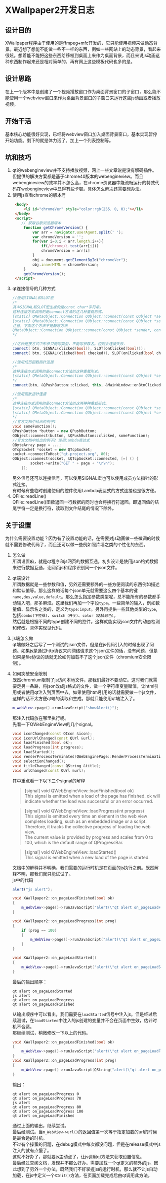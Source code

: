 # XWallpaper2开发日志
## 设计目的
XWallpaper程序由于使用的是ffmpeg+mfc开发的，它只能使用视频来做动态背景。最近想了想能不能做一些不一样的东西，例如一些网站上的动态背景，看起来很炫。想着能不能把这些东西给移植到桌面上来作为桌面背景，而且来说js动画这种东西制作起来还是相对简单的，再有网上这些模板代码也多的是。
## 设计思路
在上一个版本中是创建了一个视频播放窗口作为桌面背景窗口的子窗口，那么能不能使用一个webview窗口来作为桌面背景窗口的子窗口来运行这些js动画或者播放视频。
## 开始干活
基本核心功能很好实现，已经将webview窗口加入桌面背景窗口，基本实现暂停开始功能。剩下的就是体力活了，加上一个列表控制等。

## 坑和技巧
1. qt的webengineview并不支持播放视频，网上一些文章说是没有解码插件。但提供的解决方案都是基于chrome40版本的webengineview。而且webengineview的效率并不怎么高，在chrome浏览器中能流畅运行的特效代码在webengineview中显得有些卡顿。具体怎么解决还需要想办法。
2. 使用js查看chrome的版本号
   ```html
    <body>
        <li id="chromeVer" style="color:rgb(255, 0, 0);"></li>
    </body>
    <script>
       // 获取谷歌浏览器版本
        function getChromeVersion() {
            var arr = navigator.userAgent.split(' '); 
            var chromeVersion = '';
            for(var i=0;i < arr.length;i++){
                if(/chrome/i.test(arr[i]))
                chromeVersion = arr[i]
            }
            obj = document.getElementById("chromeVer");
            obj.innerHTML = chromeVersion;
        }
        getChromeVersion();
    </script>
   ```
3. qt连接信号的几种方式   
    ```c++
    //使用SIGNAL和SLOT宏
    /*
    其中SIGNAL和SLOT宏生成的是const char*字符串。
    这种连接方式调用的是connect方法的这几种重载形式。
    [static] QMetaObject::Connection QObject::connect(const QObject *sender, const char *signal, const QObject *receiver, const char *method, Qt::ConnectionType type)
    [static] QMetaObject::Connection QObject::connect(const QObject *sender, const char *signal, const char *method, Qt::ConnectionType type) const
    注意，下面这个方法不是静态方法
    QMetaObject::Connection QObject::connect(const QObject *sender, const char *signal, const char *method, Qt::ConnectionType type = Qt::AutoConnection) const
    */
    
    //这种连接方式中形参只能写类型，不能写参数名。否则会连接失败.
    connect( btn, SIGNAL(clicked(bool)), SLOT(onClicked(bool)));         //连接成功
    connect( btn, SIGNAL(clicked(bool checked)), SLOT(onClicked(bool checked)));         //连接失败

    //使用成员函数指针连接
    /*
    这种连接方式调用的是connect方法的这种重载形式。
    [static] QMetaObject::Connection QObject::connect(const QObject *sender, PointerToMemberFunction signal, const QObject *receiver, PointerToMemberFunction method, Qt::ConnectionType type)
    */
    connect(btn, &QPushButton::clicked, this, &MainWindow::onBtnClicked);

    //使用函数指针连接
    /*
    这种连接方式调用的是connect方法的这两种种重载形式。
    [static] QMetaObject::Connection QObject::connect(const QObject *sender, PointerToMemberFunction signal, Functor functor)
    [static] QMetaObject::Connection QObject::connect(const QObject *sender, PointerToMemberFunction signal, const QObject *context, Functor functor, Qt::ConnectionType type = Qt::AutoConnection)
    */
    //官方文档中给出的例子1
    void someFunction();
    QPushButton *button = new QPushButton;
    QObject::connect(button, &QPushButton::clicked, someFunction);
    //官方文档中给出的例子2 使用Lambda表达式
    QByteArray page = ...;
    QTcpSocket *socket = new QTcpSocket;
    socket->connectToHost("qt-project.org", 80);
    QObject::connect(socket, &QTcpSocket::connected, [=] () {
            socket->write("GET " + page + "\r\n");
        });
   ```
   另外信号还可以连接信号，可以使用SIGNAL宏也可以使用成员方法指针的形式连接。  
   有时候有些临时创建使用的控件使用Lambda表达式的方式连接也是很方便。
4. QFile::readLine()  
    QFile::readLine()函数返回一行数据的同时也会将换行符返回。即返回值的结尾字符一定是换行符，读取到文件结尾的情况下除外。

## 关于设置
为什么需要设置功能？因为有了设置功能的话，在需要对js动画做一些微调的时候就不需要修改代码了，而且还可以做一些例如照片墙之类的个性化的东西。
1. 怎么做  
    所谓设置麻，就是qt程序和js网页的数据互通。初步设计是使用json格式数据来进行数据互通，让网页js和程序识别同一个json文件。
2. qt端设计  
    所谓数据就是一些参数和值，另外还需要额外的一些方便阅读的东西例如描述和默认值等。那么这样的话每个json单元就需要这么四个基本的键`name,des,value,default`。那么怎么指定参数类型呢，总不能所有的参数都手动输入吧，那多麻烦。这里我们再加一个字段`type`。一些简单的输入，例如数量值、显示名之类的，定义为`type:input`。另外再提供一些其他类型的`type`,包括`combo(下拉框)`、`switch（开关）`、`color（选择颜色）`。  
    然后就是根据不同的type创建不同的控件，这样就能实现json文件的动态检测和修改。具体实现见代码。
3. js端怎么做   
    qt端做好之后写了一个测试的json文件，但是在js代码引入的时候出现了问题。如果js是通过http协议来向网络请求这个json文件的话，没有问题，但是如果是file协议的话就无论如何加载不了这个json文件（chromium安全限制）。  
4. 如何突破安全限制  
    既然chromium限制了js访问本地文件，那我们最好不要动它。这时我们就需要走另一条路，将json改成js格式的文件，做一个字符串变量赋值，让html引用或者使用qt注入到页面中去。如果使用html引用的话就需要做一个js文件，这样的话不太方便qt端的读取和生成。那就只能使用qt端注入了。
    ```c++
    m_webView->page()->runJavaScript("showAlert()");
    ```
    那注入代码放在哪里执行呢。  
    先看一下QWebEngineView的几个signal。
    ```c++ 
    void iconChanged(const QIcon &icon);
    void iconUrlChanged(const QUrl &url);
    void loadFinished(bool ok);
    void loadProgress(int progress);
    void loadStarted();
    void renderProcessTerminated(QWebEnginePage::RenderProcessTerminationStatus terminationStatus, int exitCode);
    void selectionChanged();
    void titleChanged(const QString &title);
    void urlChanged(const QUrl &url);
    ```
    其中重点看一下以下三个signal的解释  
    >[signal] void QWebEngineView::loadFinished(bool ok)  
    >This signal is emitted when a load of the page has finished. ok will indicate whether the load was successful or an error occurred.  

    >[signal] void QWebEngineView::loadProgress(int progress)  
    >This signal is emitted every time an element in the web view completes loading, such as an embedded image or a script. Therefore, it tracks the collective progress of loading the web view.  
    >The current value is provided by progress and scales from 0 to 100, which is the default range of QProgressBar.  

    >[signal] void QWebEngineView::loadStarted()  
    >This signal is emitted when a new load of the page is started.  

    文档中的解释并不明确，我们需要的运行时机是在页面的js执行之前。既然解释不明，那我们就只能试试了。  
    js中的代码
    ```js
    alert("js alert");
    ```
    ```C++
    void XWallpaper2::on_pageLoadFinished(bool ok)
    {
        m_WebView->page()->runJavaScript("alert(\"qt alert on_pageLoadFinished\");");
    }

    void XWallpaper2::on_pageLoadProgress(int prog)
    {
        if (prog == 100)
        {
            m_WebView->page()->runJavaScript("alert(\"qt alert on_pageLoadProgress\");");
        }
    }

    void XWallpaper2::on_pageLoadStarted()
    {
        m_WebView->page()->runJavaScript("alert(\"qt alert on_pageLoadStarted\");");
    }
    ```
    最后的输出顺序：
    ```shell
    qt alert on_pageLoadStarted
    js alert
    qt alert on_pageLoadProgress
    qt alert on_pageLoadFinished
    ```
    从输出顺序中可以看出，我们需要在`loadStarted`信号中注入js。但是经过后续测试，在`loadStarted`中注入的js创建的变量并不会在页面中生效，估计时机不合适。  
    那继续测试，稍微修改一下以上的代码。  
    ```c++
    void XWallpaper2::on_pageLoadFinished(bool ok)
    {
        m_WebView->page()->runJavaScript("alert(\"qt alert on_pageLoadFinished\");");
    }
    void XWallpaper2::on_pageLoadProgress(int prog)
    {
        m_WebView->page()->runJavaScript(QString("alert(\"qt alert on_pageLoadProgress %1\");").arg(prog));
    }
    ```
    输出：  
    ```shell
    qt alert on_pageLoadProgress 0
    qt alert on_pageLoadProgress 70
    js alert 
    qt alert on_pageLoadProgress 80
    qt alert on_pageLoadProgress 100
    qt alert on_pageLoadFinished
    ```
    通过上面的输出，继续尝试。  
    最后经测试。当`m_WebView->url()`的返回值第一次等于指定加载的url的时候是最合适的时机。  
    不过有个操蛋的问题，在debug模式中每次都没问题，但是在release模式中js注入的就有点慢了。  
    这就不好办了，那就要js主动点了，让js调用qt方法来获取设置信息。  
    最后经过查阅文档，发现并不那么好办。需要加载一个qt定义的额外的js。因此想到了另外一个办法，既然我们不好掌握js的运行时机，那么就不让js自动加载，在js中定义一个`XInit()`方法，在页面加载完成后由qt调用此方法。